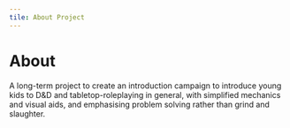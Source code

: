 ```yaml
---
tile: About Project
---
```


# About

A long-term project to create an introduction campaign to introduce young kids to D&D and tabletop-roleplaying in general, with simplified mechanics and visual aids, and emphasising problem solving rather than grind and slaughter.

